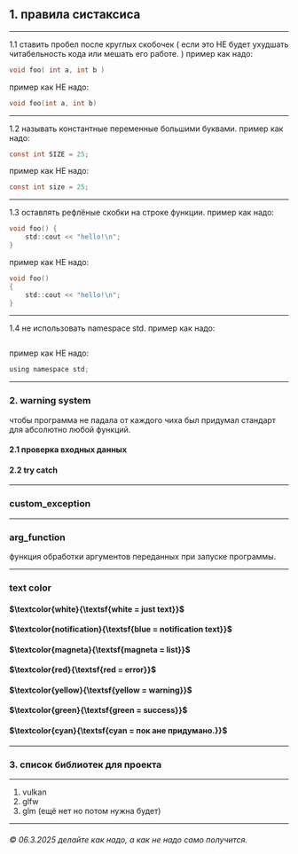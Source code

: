 ## 1. правила систаксиса
___
1.1 ставить пробел после круглых скобочек ( если это НЕ будет ухудшать читабельность кода или мешать его работе. )
пример как надо:
```c
void foo( int a, int b )
```
пример как НЕ надо:
```c
void foo(int a, int b)
```
___
1.2 называть константные переменные большими буквами.
пример как надо:
```c
const int SIZE = 25;
```
пример как НЕ надо:
```c
const int size = 25;
```
___
1.3 оставлять рефлёные скобки на строке функции.
пример как надо:
```c
void foo() {
	std::cout << "hello!\n";
}
```
пример как НЕ надо:
```c
void foo()
{
	std::cout << "hello!\n";
}
```
___
1.4 не использовать namespace std.
пример как надо:
```c

```
пример как НЕ надо:
```c
using namespace std;
```
___
### 2. warning system
чтобы программа не падала от каждого чиха был придумал стандарт для абсолютно любой функций.
#### 2.1 проверка входных данных
#### 2.2 try catch
___
### custom_exception

___
### arg_function
функция обработки аргументов переданных при запуске программы.

___
### text color
#### $\textcolor{white}{\textsf{white = just text}}$
#### $\textcolor{notification}{\textsf{blue = notification text}}$
#### $\textcolor{magneta}{\textsf{magneta = list}}$
#### $\textcolor{red}{\textsf{red = error}}$
#### $\textcolor{yellow}{\textsf{yellow = warning}}$
#### $\textcolor{green}{\textsf{green = success}}$
#### $\textcolor{cyan}{\textsf{cyan = пок ане придумано.}}$ 
___
### 3. список библиотек для проекта
___
1. vulkan
2. glfw
3. glm (ещё нет но потом нужна будет)
___

###### © 06.3.2025 делайте как надо, а как не надо само получится.
